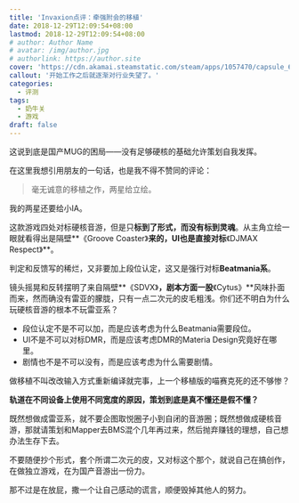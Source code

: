 ```yaml
---
title: 'Invaxion点评：牵强附会的移植'
date: 2018-12-29T12:09:54+08:00
lastmod: 2018-12-29T12:09:54+08:00
# author: Author Name
# avatar: /img/author.jpg
# authorlink: https://author.site
cover: 'https://cdn.akamai.steamstatic.com/steam/apps/1057470/capsule_616x353.jpg'
callout: '开始工作之后就逐渐对行业失望了。'
categories:
  - 评测
tags:
  - 奶牛关
  - 游戏
draft: false
---
```


这说到底是国产MUG的困局——没有足够硬核的基础允许策划自我发挥。

<!--more-->

在这里我想引用朋友的一句话，也是我不得不赞同的评论：

> 毫无诚意的移植之作，两星给立绘。

我的两星还要给小IA。

这款游戏四处对标硬核音游，但是只**标到了形式，而没有标到灵魂**。从主角立绘一眼就看得出是隔壁**《Groove Coaster》**来的，UI也是直接对标**《DJMAX Respect》**。

判定和反馈写的稀烂，又非要加上段位认定，这又是强行对标**Beatmania系**。

镜头摇晃和反转摆明了来自隔壁**《SDVX》**，剧本方面一股**《Cytus》**风味扑面而来，然而确没有雷亚的朦胧，只有一点二次元的皮毛粗浅。你们还不明白为什么玩硬核音游的根本不玩雷亚系？

*   段位认定不是不可以加，而是应该考虑为什么Beatmania需要段位。
*   UI不是不可以对标DMR，而是应该考虑DMR的Materia Design究竟好在哪里。
*   剧情也不是不可以没有，而是应该考虑为什么需要剧情。

做移植不叫改改输入方式重新编译就完事，上一个移植版的喵赛克死的还不够惨？

**轨道在不同设备上使用不同宽度的原因，策划到底是真不懂还是假不懂？**

既然想做成雷亚系，就不要企图取悦圈子小到自闭的音游圈；既然想做成硬核音游，那就请策划和Mapper去BMS混个几年再过来，然后抛弃赚钱的理想，自己想办法生存下去。

不要随便抄个形式，套个所谓二次元的皮，又对标这个那个，就说自己在搞创作，在做独立游戏，在为国产音游出一份力。

那不过是在放屁，撒一个让自己感动的谎言，顺便毁掉其他人的努力。
